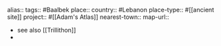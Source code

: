 alias::
tags:: #Baalbek 
place::
country:: #Lebanon 
place-type:: #[[ancient site]] project:: #[[Adam's Atlas]] 
nearest-town::
map-url::
- see also [[Trillithon]]
-